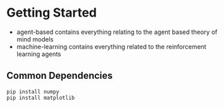 # Getting Started

- agent-based contains everything relating to the agent based theory of mind models
- machine-learning contains everything related to the reinforcement learning agents

## Common Dependencies
```
pip install numpy
pip install matplotlib
```
